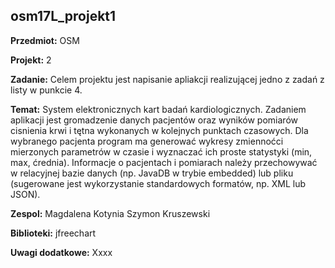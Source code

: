 ## osm17L_projekt1

**Przedmiot:** OSM

**Projekt:** 2

**Zadanie:** Celem projektu jest napisanie apliakcji realizującej jedno z zadań z listy w punkcie 4.

**Temat:** System elektronicznych kart badań kardiologicznych. Zadaniem aplikacji jest gromadzenie danych pacjentów oraz wyników pomiarów cisnienia krwi i tętna wykonanych w kolejnych punktach czasowych. Dla wybranego pacjenta program ma generować wykresy zmiennoćci mierzonych parametrów w czasie i wyznaczać ich proste statystyki (min, max, ćrednia). Informacje o pacjentach i pomiarach należy przechowywać w relacyjnej bazie danych (np. JavaDB w trybie embedded) lub pliku (sugerowane jest wykorzystanie standardowych formatów, np. XML lub JSON).

**Zespol:** Magdalena Kotynia Szymon Kruszewski 

**Biblioteki:** jfreechart

**Uwagi dodatkowe:** Xxxx
